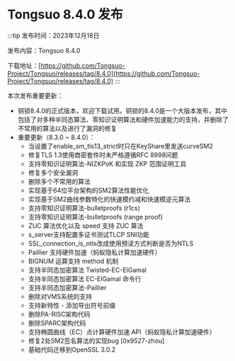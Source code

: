 # Tongsuo 8.4.0 发布

:::tip
发布时间：2023年12月18日

发布内容：Tongsuo 8.4.0

下载地址：[https://github.com/Tongsuo-Project/Tongsuo/releases/tag/8.4.0](https://github.com/Tongsuo-Project/Tongsuo/releases/tag/8.4.0)
:::

本次发布重要更新：

- 铜锁8.4.0的正式版本，欢迎下载试用。铜锁的8.4.0是一个大版本发布，其中包括了对多种半同态算法、零知识证明算法和硬件加速能力的支持，并删除了不常用的算法以及进行了漏洞的修复
- 重要更新（8.3.0 ~ 8.4.0）：
   - 当设置了enable_sm_tls13_strict时只在KeyShare里发送curveSM2
   - 修复TLS 1.3使用商密套件时未严格遵循RFC 8998问题
   - 支持零知识证明算法-NIZKPoK 和实现 ZKP 范围证明工具
   - 修复多个安全漏洞
   - 删除多个不常用的算法
   - 实现基于64位平台架构的SM2算法性能优化
   - 实现基于SM2曲线参数特化的快速模约减和快速模逆元算法
   - 支持零知识证明算法-bulletproofs (r1cs)
   - 支持零知识证明算法-bulletproofs (range proof)
   - ZUC 算法优化以及 speed 支持 ZUC 算法
   - s_server支持配置多证书测试TLCP SNI功能
   - SSL_connection_is_ntls改成使用预读方式判断是否为NTLS
   - Paillier 支持硬件加速（蚂蚁隐私计算加速硬件）
   - BIGNUM 运算支持 method 机制
   - 支持半同态加密算法 Twisted-EC-ElGamal
   - 支持半同态加密算法 EC-ElGamal 命令行
   - 支持半同态加密算法-Paillier
   - 删除对VMS系统的支持
   - 支持新特性 - 添加导出符号前缀
   - 删除PA-RISC架构代码
   - 删除SPARC架构代码
   - 支持椭圆曲线（EC）点计算硬件加速 API（蚂蚁隐私计算加速硬件）
   - 修复2处SM2签名算法的实现bug [0x9527-zhou]
   - 基础代码迁移到OpenSSL 3.0.2


